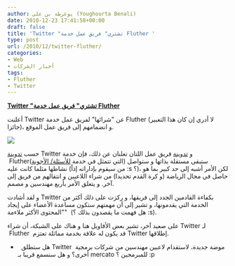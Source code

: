 ```yaml
---
author: يوغرطة بن علي (Youghourta Benali)
date: 2010-12-23 17:41:58+00:00
draft: false
title: 'Twitter "تشتري" فريق عمل خدمة Fluther '
type: post
url: /2010/12/twitter-fluther/
categories:
- Web
- أخبار الشركات
tags:
- Fluther
- Twitter
---
```


**[Twitter "تشتري" فريق عمل خدمة Fluther](https://www.it-scoop.com/2010/12/twitter-fluther/)**


أعلنت Twitter عن "شرائها" لفريق عمل خدمة Fluther (لا أدري إن كان هذا التعبير جائزا)، و انضمامهم إلى فريق عمل الموقع.


[![](http://d1invc31d88qbm.cloudfront.net/images/v2/dr_jelly.png)
](https://www.it-scoop.com/2010/12/twitter-fluther/)


حسب [تدوينة](http://blog.twitter.com/2010/12/fluther-flocks-to-twitter.html) Twitter و [تدوينة](http://blog.fluther.com/fluther-joins-twitter/) فريق عمل اللتان تعلنان عن ذلك، فإن خدمة  Fluther(التي تتمثل في خدمة [للأسئلة/ الأجوبة](http://www.fluther.com/help/)) ستبقى مستقلة بذاتها و ستواصل نشاطها مثلما كانت عليه (من سيقوم بإداراته إذاً :s ؟)، لكن الأمر أشبه إلى حد كبير بما هو حاصل في مجال الرياضة (و كرة القدم تحديدا) من شراء اللاعبين و انتقالهم من فريق إلى آخر. و يتعلق الأمر بأربع مهندسين و مصمم.

و لقد أشادت Twitter بكفاءة القادمين الجدد إلى فريقها، و ركزت على ذلك أكثر من الخدمة التي يقدمونها، و تشير إلى أن مهمتهم ستكون مساعدة الأعضاء على إيجاد "المحتوى الأكثر ملاءمة"  (هل فهمت ما يقصدون بذلك ؟ :s).

على صعيد آخر، تشير بعض الأقاويل هنا و هناك على الشبكة، أن شراء Twitter لـ  Fluther  قد يكون له علاقة بخدمة مماثلة تعتزم Twitter إطلاقها.

-   هل ستطلق Twitter  موضة جديدة، لاستقدام لاعبين مهندسين من شركات برمجية أخرى؟ و هل سنسمع قريبا بـ mercato للمبرمجين ؟ :p
